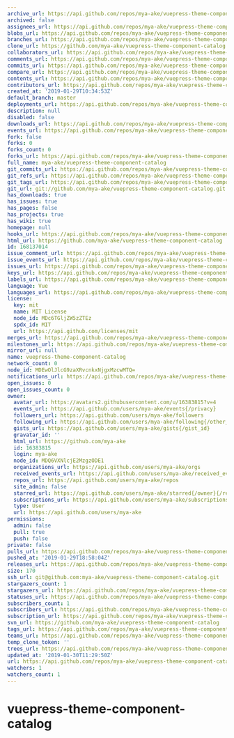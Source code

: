 ```yaml
---
archive_url: https://api.github.com/repos/mya-ake/vuepress-theme-component-catalog/{archive_format}{/ref}
archived: false
assignees_url: https://api.github.com/repos/mya-ake/vuepress-theme-component-catalog/assignees{/user}
blobs_url: https://api.github.com/repos/mya-ake/vuepress-theme-component-catalog/git/blobs{/sha}
branches_url: https://api.github.com/repos/mya-ake/vuepress-theme-component-catalog/branches{/branch}
clone_url: https://github.com/mya-ake/vuepress-theme-component-catalog.git
collaborators_url: https://api.github.com/repos/mya-ake/vuepress-theme-component-catalog/collaborators{/collaborator}
comments_url: https://api.github.com/repos/mya-ake/vuepress-theme-component-catalog/comments{/number}
commits_url: https://api.github.com/repos/mya-ake/vuepress-theme-component-catalog/commits{/sha}
compare_url: https://api.github.com/repos/mya-ake/vuepress-theme-component-catalog/compare/{base}...{head}
contents_url: https://api.github.com/repos/mya-ake/vuepress-theme-component-catalog/contents/{+path}
contributors_url: https://api.github.com/repos/mya-ake/vuepress-theme-component-catalog/contributors
created_at: '2019-01-29T10:34:53Z'
default_branch: master
deployments_url: https://api.github.com/repos/mya-ake/vuepress-theme-component-catalog/deployments
description: null
disabled: false
downloads_url: https://api.github.com/repos/mya-ake/vuepress-theme-component-catalog/downloads
events_url: https://api.github.com/repos/mya-ake/vuepress-theme-component-catalog/events
fork: false
forks: 0
forks_count: 0
forks_url: https://api.github.com/repos/mya-ake/vuepress-theme-component-catalog/forks
full_name: mya-ake/vuepress-theme-component-catalog
git_commits_url: https://api.github.com/repos/mya-ake/vuepress-theme-component-catalog/git/commits{/sha}
git_refs_url: https://api.github.com/repos/mya-ake/vuepress-theme-component-catalog/git/refs{/sha}
git_tags_url: https://api.github.com/repos/mya-ake/vuepress-theme-component-catalog/git/tags{/sha}
git_url: git://github.com/mya-ake/vuepress-theme-component-catalog.git
has_downloads: true
has_issues: true
has_pages: false
has_projects: true
has_wiki: true
homepage: null
hooks_url: https://api.github.com/repos/mya-ake/vuepress-theme-component-catalog/hooks
html_url: https://github.com/mya-ake/vuepress-theme-component-catalog
id: 168137014
issue_comment_url: https://api.github.com/repos/mya-ake/vuepress-theme-component-catalog/issues/comments{/number}
issue_events_url: https://api.github.com/repos/mya-ake/vuepress-theme-component-catalog/issues/events{/number}
issues_url: https://api.github.com/repos/mya-ake/vuepress-theme-component-catalog/issues{/number}
keys_url: https://api.github.com/repos/mya-ake/vuepress-theme-component-catalog/keys{/key_id}
labels_url: https://api.github.com/repos/mya-ake/vuepress-theme-component-catalog/labels{/name}
language: Vue
languages_url: https://api.github.com/repos/mya-ake/vuepress-theme-component-catalog/languages
license:
  key: mit
  name: MIT License
  node_id: MDc6TGljZW5zZTEz
  spdx_id: MIT
  url: https://api.github.com/licenses/mit
merges_url: https://api.github.com/repos/mya-ake/vuepress-theme-component-catalog/merges
milestones_url: https://api.github.com/repos/mya-ake/vuepress-theme-component-catalog/milestones{/number}
mirror_url: null
name: vuepress-theme-component-catalog
network_count: 0
node_id: MDEwOlJlcG9zaXRvcnkxNjgxMzcwMTQ=
notifications_url: https://api.github.com/repos/mya-ake/vuepress-theme-component-catalog/notifications{?since,all,participating}
open_issues: 0
open_issues_count: 0
owner:
  avatar_url: https://avatars2.githubusercontent.com/u/16383815?v=4
  events_url: https://api.github.com/users/mya-ake/events{/privacy}
  followers_url: https://api.github.com/users/mya-ake/followers
  following_url: https://api.github.com/users/mya-ake/following{/other_user}
  gists_url: https://api.github.com/users/mya-ake/gists{/gist_id}
  gravatar_id: ''
  html_url: https://github.com/mya-ake
  id: 16383815
  login: mya-ake
  node_id: MDQ6VXNlcjE2MzgzODE1
  organizations_url: https://api.github.com/users/mya-ake/orgs
  received_events_url: https://api.github.com/users/mya-ake/received_events
  repos_url: https://api.github.com/users/mya-ake/repos
  site_admin: false
  starred_url: https://api.github.com/users/mya-ake/starred{/owner}{/repo}
  subscriptions_url: https://api.github.com/users/mya-ake/subscriptions
  type: User
  url: https://api.github.com/users/mya-ake
permissions:
  admin: false
  pull: true
  push: false
private: false
pulls_url: https://api.github.com/repos/mya-ake/vuepress-theme-component-catalog/pulls{/number}
pushed_at: '2019-01-29T18:58:04Z'
releases_url: https://api.github.com/repos/mya-ake/vuepress-theme-component-catalog/releases{/id}
size: 170
ssh_url: git@github.com:mya-ake/vuepress-theme-component-catalog.git
stargazers_count: 1
stargazers_url: https://api.github.com/repos/mya-ake/vuepress-theme-component-catalog/stargazers
statuses_url: https://api.github.com/repos/mya-ake/vuepress-theme-component-catalog/statuses/{sha}
subscribers_count: 1
subscribers_url: https://api.github.com/repos/mya-ake/vuepress-theme-component-catalog/subscribers
subscription_url: https://api.github.com/repos/mya-ake/vuepress-theme-component-catalog/subscription
svn_url: https://github.com/mya-ake/vuepress-theme-component-catalog
tags_url: https://api.github.com/repos/mya-ake/vuepress-theme-component-catalog/tags
teams_url: https://api.github.com/repos/mya-ake/vuepress-theme-component-catalog/teams
temp_clone_token: ''
trees_url: https://api.github.com/repos/mya-ake/vuepress-theme-component-catalog/git/trees{/sha}
updated_at: '2019-01-30T11:29:50Z'
url: https://api.github.com/repos/mya-ake/vuepress-theme-component-catalog
watchers: 1
watchers_count: 1
---
```


# vuepress-theme-component-catalog